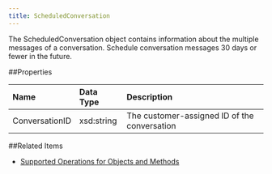 ```yaml
---
title: ScheduledConversation
---
```

The ScheduledConversation object contains information about the multiple messages of a conversation. Schedule conversation messages 30 days or fewer in the future.

##Properties
<table class="table table-hover">
<thead align="left">
<tr><th>Name</th><th>Data Type</th><th>Description</th></tr>
</thead>
<tbody>
<tr>
<td>ConversationID</td>
<td>xsd:string</td>
<td>The customer-assigned ID of the conversation</td>
</tr>
</tbody>
</table>

##Related Items
* [Supported Operations for Objects and Methods](https://developer.salesforce.com/docs/atlas.en-us.mc-apis.meta/mc-apis/supported_operations_for_objects_and_methods.htm)

